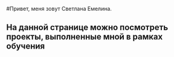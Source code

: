 #Привет, меня зовут Светлана Емелина.
## На данной странице можно посмотреть проекты, выполненные мной в рамках обучения

